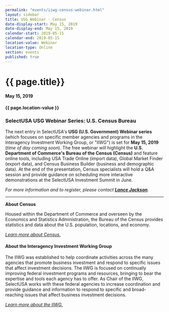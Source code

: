 ```yaml
---
permalink: "events/iiwg-census-webinar.html"
layout: sidebar
title: USG Webinar - Census
date-display-start: May 15, 2019
date-display-end: May 15, 2019
calendar-start: 2019-05-15
calendar-end: 2019-05-15
location-value: Webinar
location-type: Online
section: events
published: true
---
```


# {{ page.title}}

#### May 15, 2019

#### {{ page.location-value }}

### SelectUSA USG Webinar Series: U.S. Census Bureau

The next entry in SelectUSA's **USG (U.S. Government) Webinar series** (which focuses on specific member agencies and programs in the Interagency Investment Working Group, or "IIWG") is set for **May 15, 2019** (_time of day coming soon_). The free webinar will highlight the **U.S. Department of Commerce's Bureau of the Census (Census)** and feature online tools, including USA Trade Online (import data), Global Market Finder (export data), and Census Business Builder (business and demographic data). At the end of the presentation, Census specialists will hold a Q&A session and provide guidance on scheduling more interactive demonstrations at the SelectUSA Investment Summit in June.

_For more information and to register, please contact **[Lance Jackson](mailto:lance.jackson@trade.gov?Subject=Census%20Webinar)**._

---

**About Census**

Housed within the Department of Commerce and overseen by the Economics and Statistics Administration, the Bureau of the Census provides statistics and data about the U.S. population, locations, and economy.  

_[Learn more about Census.](https://www.selectusa.gov/iiwg-doc-census)_


#### About the Interagency Investment Working Group

The IIWG was established to help coordinate activities across the many agencies that promote business investment and respond to specific issues that affect investment decisions. The IIWG is focused on continually improving federal investment programs and resources, bringing to bear the expertise and tools each agency has to offer. As Chair of the IIWG, SelectUSA works with these federal agencies to increase coordination and provide guidance and information to respond to specific and broad-reaching issues that affect business investment decisions.

_[Learn more about the IIWG.](https://www.selectusa.gov/iiwg)_
